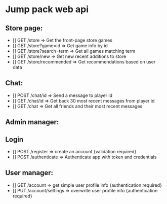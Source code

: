 # Jump pack web api
## Store page:
- [] GET /store => Get the front-page store games
- [] GET /store?game=id => Get game info by id
- [] GET /store?search=term => Get all games matching term
- [] GET /store/new => Get new recent additions to store
- [] GET /store/recommended => Get recommendations based on user data
## Chat:
- [] POST /chat/id => Send a message to player id
- [] GET  /chat/id => Get back 30 most recent messages from player id
- [] GET  /chat => Get all friends and their most recent messages
## Admin manager:
## Login
- [] POST /register => create an account {validation required}
- [] POST /authenticate => Authenticate app with token and credentials
## User manager:
- [] GET /account => get simple user profile info {authentication required}
- [] PUT /account/settings => overwrite user profile info {authentication required}  
